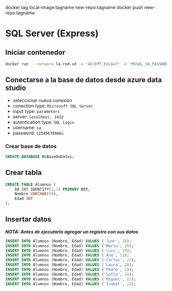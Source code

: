 docker tag local-image:tagname new-repo:tagname
docker push new-repo:tagname

# SQL Server (Express)

## Iniciar contenedor

```sh
docker run  --network la-red-xd -e "ACCEPT_EULA=Y" -e "MSSQL_SA_PASSWORD=123456789Abc" -e "MSSQL_PID=Express" -p 1433:1433 -d --name sql-server mcr.microsoft.com/mssql/server:2019-latest
```

## Conectarse a la base de datos desde azure data studio

- seleccionar nueva conexión
- conection type: `Microsoft SQL Server`
- input type: `parameters`
- server: `localhost, 1433`
- autentication type: `SQL Login`
- username: `sa`
- password: `123456789Abc`

### Crear base de datos

```sql
CREATE DATABASE MiBaseDeDatos;
```

## Crear tabla

```sql
CREATE TABLE Alumnos (
    Id INT IDENTITY(1,1) PRIMARY KEY,
    Nombre VARCHAR(50),
    Edad INT
);
```

## Insertar datos

_**NOTA: Antes de ejecutarlo agregar un registro con sus datos**_

```sql
INSERT INTO Alumnos (Nombre, Edad) VALUES ('Juan', 18);
INSERT INTO Alumnos (Nombre, Edad) VALUES ('María', 20);
INSERT INTO Alumnos (Nombre, Edad) VALUES ('Luis', 19);
INSERT INTO Alumnos (Nombre, Edad) VALUES ('Ana', 21);
INSERT INTO Alumnos (Nombre, Edad) VALUES ('Carlos', 22);
INSERT INTO Alumnos (Nombre, Edad) VALUES ('Laura', 20);
INSERT INTO Alumnos (Nombre, Edad) VALUES ('Pedro', 19);
INSERT INTO Alumnos (Nombre, Edad) VALUES ('Sofía', 18);
INSERT INTO Alumnos (Nombre, Edad) VALUES ('Miguel', 21);
INSERT INTO Alumnos (Nombre, Edad) VALUES ('Isabel', 22);

```
